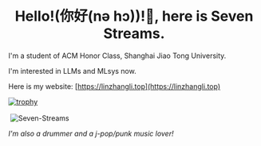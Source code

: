 <h1 align="center">Hello!(你好(nə hɔ))!👋, here is Seven Streams.</h1>

I'm a student of ACM Honor Class, Shanghai Jiao Tong University.

I'm interested in LLMs and MLsys now.

Here is my website: [https://linzhangli.top](https://linzhangli.top)

[![trophy](https://github-profile-trophy.vercel.app/?username=Seven-Streams)](https://github.com/ryo-ma/github-profile-trophy)


<p>&nbsp;<img align="center" src="https://github-readme-stats.vercel.app/api?username=Seven-Streams&show_icons=true&locale=en" alt="Seven-Streams" /></p>

*I'm also a drummer and a j-pop/punk music lover!* 
